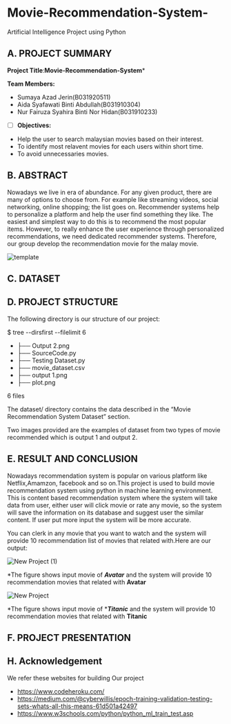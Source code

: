 # Movie-Recommendation-System-
Artificial Intelligence Project using Python
## A. PROJECT SUMMARY

**Project Title**:**Movie-Recommendation-System***

**Team Members:** 
- Sumaya Azad Jerin(B031920511)
- Aida Syafawati Binti Abdullah(B031910304)
- Nur Fairuza Syahira Binti Nor Hidan(B031910233)



- [ ] **Objectives:**
- Help the user to search malaysian movies based on their interest.
- To identify most relavent movies for each users within short time.
- To avoid unnecessaries movies.












##  B. ABSTRACT 

Nowadays we live in era of abundance. For any given product, there are many of options to choose from. For example like streaming videos, social networking, online shopping; the list goes on. Recommender systems help to personalize a platform and help the user find something they like. The easiest and simplest way to do this is to recommend the most popular items. However, to really enhance the user experience through personalized recommendations, we need dedicated recommender systems. Therefore, our group develop the recommendation movie for the malay movie.




![template](https://user-images.githubusercontent.com/82071078/123038802-a5784a80-d423-11eb-9da7-26e2d5bcdadc.jpg)





## C.  DATASET









## D.   PROJECT STRUCTURE

The following directory is our structure of our project:

$ tree --dirsfirst --filelimit 6

- ├── Output 2.png
- ├── SourceCode.py
- ├── Testing Dataset.py
- ├── movie_dataset.csv
- ├── output 1.png
- ├── plot.png

6 files

The dataset/ directory contains the data described in the “Movie Recommendation System Dataset” section.

Two images provided are the examples of dataset from two types of movie recommended which is output 1 and output 2.







## E.  RESULT AND CONCLUSION



Nowadays recommendation system is popular on various platform like Netflix,Amamzon, facebook and so on.This project is used to build movie recommendation system using python in machine learning environment. This is content based recommendation system where the system will take data from user, either user will click movie or rate any movie, so the system will save the information on its database and  suggest user the similar content. If user put more input the system will be more accurate.

 You can clerk in any movie that you want to watch and the system will provide 10 recommendation list of movies that related with.Here are our output:





![New Project (1)](https://user-images.githubusercontent.com/82071078/123362928-16df0700-d5a4-11eb-9dd0-d50eb7820762.jpg)

*The figure shows input movie of ***Avatar*** and the system will provide 10 recommendation movies that related with **Avatar**


![New Project](https://user-images.githubusercontent.com/82071078/123363041-51e13a80-d5a4-11eb-815d-c258206f41d9.jpg)

*The figure shows input movie of ****Titanic*** and the system will provide 10 recommendation movies that related with **Titanic**



## F.   PROJECT PRESENTATION 





##  H. Acknowledgement
We refer these websites for building Our project
- https://www.codeheroku.com/
- https://medium.com/@cyberwillis/epoch-training-validation-testing-sets-whats-all-this-means-61d501a42497
- https://www.w3schools.com/python/python_ml_train_test.asp

